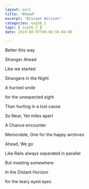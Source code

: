 ```yaml
---
layout: post
title: "Ahead"
excerpt: "Distant Horizon"
categories: exp56_2
tags: [ exp56_2 ]
date: 2019-08-07T08:08:50-04:00

---
```



Better this way

Stranger Ahead

Like we started

Strangers in the Night

A hurried smile

for the unexpected sight

Than hurting in a lost cause

So Near, Yet miles apart

A Chance encounter

Memorable, One for the happy archives

Ahead, We go

Like Rails always separated in parallel

But meeting somewhere

In the Distant Horizon

for the teary eyed eyes
